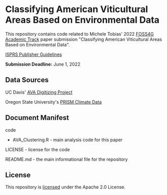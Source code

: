 # Classifying American Viticultural Areas Based on Environmental Data

This repository contains code related to Michele Tobias' 2022 [FOSS4G Academic Track](https://2022.foss4g.org/cfp-academic_track.php) paper submission "Classifying American Viticultural Areas Based on Environmental Data".

[ISPRS Publisher Guidelines](https://www.isprs.org/documents/orangebook/app5.aspx )

**Submission Deadline:** June 1, 2022

## Data Sources

UC Davis' [AVA Digitizing Project](https://github.com/UCDavisLibrary/ava)

Oregon State University's [PRISM Climate Data](https://prism.oregonstate.edu/)

## Document Manifest
code
  - AVA_Clustering.R - main analysis code for this paper

LICENSE - license for the code

README.md - the main informational file for the repository

## License
This repository is [licensed](LICENSE) under the Apache 2.0 License.


